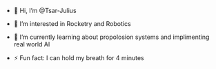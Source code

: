 - 👋 Hi, I’m @Tsar-Julius
- 👀 I’m interested in Rocketry and Robotics
- 🌱 I’m currently learning about propolosion systems and implimenting real world AI

- ⚡ Fun fact: I can hold my breath for 4 minutes

<!---
Tsar-Julius/Tsar-Julius is a ✨ special ✨ repository because its `README.md` (this file) appears on your GitHub profile.
You can click the Preview link to take a look at your changes.
--->
